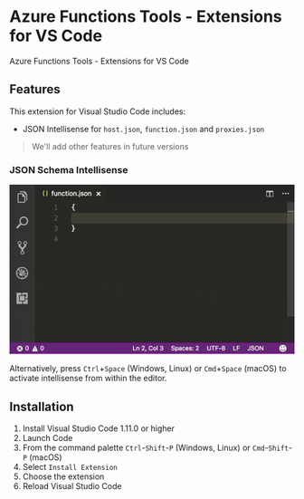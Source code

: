 # Azure Functions Tools - Extensions for VS Code
 Azure Functions Tools - Extensions for VS Code

## Features
This extension for Visual Studio Code includes:

- JSON Intellisense for `host.json`, `function.json` and `proxies.json`

> We'll add other features in future versions

### JSON Schema Intellisense
![JSON Schema](images/json-schema-function.gif)

Alternatively, press `Ctrl`+`Space` (Windows, Linux) or `Cmd`+`Space` (macOS) to activate intellisense from within the editor.

## Installation

1. Install Visual Studio Code 1.11.0 or higher
2. Launch Code
3. From the command palette `Ctrl`-`Shift`-`P` (Windows, Linux) or `Cmd`-`Shift`-`P` (macOS)
4. Select `Install Extension`
5. Choose the extension
6. Reload Visual Studio Code
